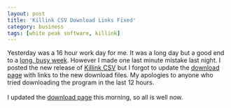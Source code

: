 ```yaml
---
layout: post
title: 'Killink CSV Download Links Fixed'
category: business
tags: [white peak software, killink]
---
```


Yesterday was a 16 hour work day for me.  It was a long day but a good end to a <a href="http://www.thecave.com/archive/2007/04/20/killink_version_10_rc_1_is_ready_for_download.aspx">long, busy week</a>.  However I made one last minute mistake last night.  I posted the new release of <a href="http://www.killink.com/">Killink CSV</a> but I forgot to update the <a href="http://www.killink.com/download.aspx">download page</a> with links to the new download files.  My apologies to anyone who tried downloading the program in the last 12 hours.  <br /><br />I updated the <a href="http://www.killink.com/download.aspx">download page</a> this morning, so all is well now.

